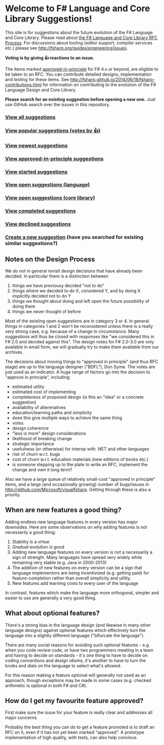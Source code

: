 # Welcome to F# Language and Core Library Suggestions!

This site is for suggestions about the future evolution of the F# Language and Core Library. Please read about [the F# Language and Core Library RFC Process](http://fsharp.github.io/2016/09/26/fsharp-rfc-process.html). For discussions about tooling (editor support, compiler services etc.) please see http://fsharp.org/guides/engineering/issues.

**Voting is by giving :thumbsup: reactions to an issue.** 

The items marked [approved-in-principle](https://github.com/fsharp/fslang-suggestions/labels/approved-in-principle) for F# 4.x or beyond, are eligible to be taken to an RFC. You can contribute detailed designs, implementation and testing for these items. See http://fsharp.github.io/2014/06/18/fsharp-contributions.html for information on contributing to the evolution of the F# Language Design and Core Library.

**Please search for an existing suggestion before opening a new one.** Just use GitHub search over the issues in this repository.

### [View all suggestions](https://github.com/fsharp/fslang-suggestions/issues?utf8=%E2%9C%93&q=is%3Aissue%20)

### [View popular suggestions (votes by :thumbsup:)](https://github.com/fsharp/fslang-suggestions/issues?q=is%3Aissue+is%3Aopen+sort%3Areactions-%2B1-desc)

### [View newest suggestions](https://github.com/fsharp/fslang-suggestions/issues?q=is%3Aissue+is%3Aopen+sort%3Acreated-desc)

### [View approved-in-principle suggestions](https://github.com/fsharp/fslang-suggestions/labels/approved-in-principle)

### [View started suggestions](https://github.com/fsharp/fslang-suggestions/labels/started)

### [View open suggestions (language)](https://github.com/fsharp/fslang-suggestions/issues?utf8=%E2%9C%93&q=is%3Aissue%20is%3Aopen%20-label%3A%22approved%20in%20principle%22%20-label%3Astarted%20-label%3A%22area%3A%20library%22)

### [View open suggestions (core library)](https://github.com/fsharp/fslang-suggestions/issues?utf8=%E2%9C%93&q=is%3Aissue%20is%3Aopen%20-label%3A%22approved%20in%20principle%22%20-label%3Astarted%20label%3A%22area%3A%20library%22%20)

### [View completed suggestions](https://github.com/fsharp/fslang-suggestions/issues?q=is%3Aissue+label%3Acompleted)

### [View declined suggestions](https://github.com/fsharp/fslang-suggestions/issues?q=is%3Aissue+label%3Adeclined)

### [Create a new suggestion](https://github.com/fsharp/fslang-suggestions/issues/new)  (have you searched for existing similar suggestions?)

## Notes on the Design Process

We do not in general revisit design decisions that have already been decided. In particular there is a distinction between

1. things we have previousy decided "not to do"
2. things where we decided to do X, considered Y, and by doing X implicitly decided not to do Y
3. things we thought about doing and left open the future possibility of doing them
4. things we never thought of before

Most of the existing open suggestions are in category 3 or 4. In general things in categories 1 and 2 won't be reconsidered unless there is a really very strong case, e.g. because of a change in circumstance. Many suggestions will thus be closed with responses like "we considered this in F# 2.0 and decided against this".  The design notes for F# 2.0-3.0 are only available in email form, we will gradually try to make them available from our archives.

The decisions about moving things to "approved in principle" (and thus RFC stage) are up to the language designer ("BDFL"), Don Syme. The votes are just used as an indicator. A huge range of factors go into the decision to "approve in principle", including:

* estimated utility
* estimated cost of implementing
* completeness of proposed design (is this an "idea" or a concrete suggestion)
* availability of alterenatives
* education/learning paths and simplicity
* does this give multiple ways to achieve the same thing
* votes
* design coherence
* "less is more" design considerations
* likelihood of breaking change
* strategic importance
* usefulness (or otherwise) for interop with .NET and other languages
* risk of churn w.r.t. bugs
* cost of churn w.r.t. education materials (new editions of books etc.)
* is someone stepping up to the plate to write an RFC, implement the change and own it long term?

Also we have a large queue of relatively small-cost "approved in principle" items, and a large (and occasionally growing) number of bugs/issues in http://github.com/Microsoft/visualfsharp. Getting through these is also a priority.

## When are new features a good thing?

Adding endless new language features in every version has major downsides.  Here are some observations on why adding features is not necessarily a good thing:

1. Stability is a virtue
2. _Gradual_ evolution is good
3. Adding new language features on every version is not a necessarily a sign of strength.  Many languages have spread very widely while remaining very stable (e.g. Java in 2000-2013)
4. The addition of new features on every version can be a sign that language implementors are being incentivized (e.g. getting paid) for feature-completion rather than overall simplicity and utility.
5. New features add learning costs to every user of the language

In contrast, features which make the language more orthogonal, simpler and easier to use are generally a very good thing.

## What about optional features?

There's a strong bias in the language design (and likewise in many other language designs) against optional features which effectively turn the language into a slightly different language ("bifurcate the language").  

There are many social reasons  for avoiding such optional features - e.g. when you code review code, or have two programmers meeting in a team and having to decide on standards - it's one thing to have to decide on coding conventions and design idioms, it's another to have to turn the knobs and dials on the language to select what's allowed.

For this reason making a feature optional will generally not used as an approach, though exceptions may be made in some cases (e.g. checked arithmetic is optional in both F# and C#).


## How do I get my favourite feature approved?

First make sure the issue for your feature is really clear and addresses all major concerns.

Probably the best thing you can do to get a feature promoted is to draft an RFC on it, even if it has not yet been marked "approved". A prototype implementation of high quality, with tests, can also help convince. 



